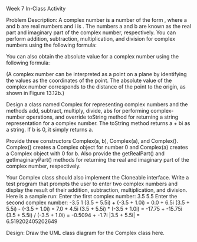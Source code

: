 Week 7 In-Class Activity

Problem Description: A complex number is a number of the form , where a and b are real numbers and i is . The numbers a and b are known as the real part and imaginary part of the complex number, respectively. You can perform addition, subtraction, multiplication, and division for complex numbers using the following formula:

You can also obtain the absolute value for a complex number using the following formula:

(A complex number can be interpreted as a point on a plane by identifying the values as the coordinates of the point. The absolute value of the complex number corresponds to the distance of the point to the origin, as shown in Figure 13.12b.)

Design a class named Complex for representing complex numbers and the methods add, subtract, multiply, divide, abs for performing complex-number operations, and override toString method for returning a string representation for a complex number. The toString method returns a + bi as a string. If b is 0, it simply returns a.

Provide three constructors Complex(a, b), Complex(a), and Complex(). Complex() creates a Complex object for number 0 and Complex(a) creates a Complex object with 0 for b. Also provide the getRealPart() and getImaginaryPart() methods for returning the real and imaginary part of the complex number, respectively.

Your Complex class should also implement the Cloneable interface. Write a test program that prompts the user to enter two complex numbers and display the result of their addition, subtraction, multiplication, and division. Here is a sample run:
Enter the first complex number: 3.5 5.5 Enter the second complex number: -3.5 1 (3.5 + 5.5i) + (-3.5 + 1.0i) = 0.0 + 6.5i (3.5 + 5.5i) - (-3.5 + 1.0i) = 7.0 + 4.5i (3.5 + 5.5i) * (-3.5 + 1.0i) = -17.75 + -15.75i (3.5 + 5.5i) / (-3.5 + 1.0i) = -0.5094 + -1.7i |3.5 + 5.5i| = 6.519202405202649

Design: Draw the UML class diagram for the Complex class here.

